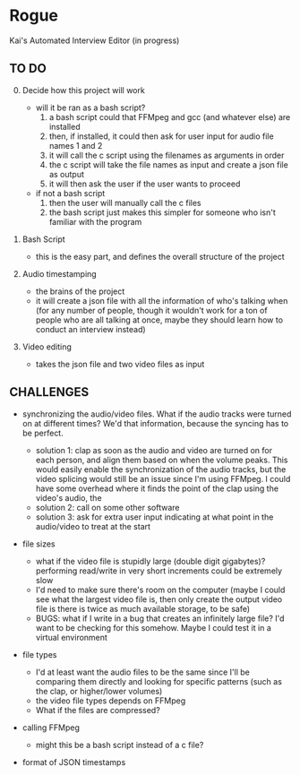# Rogue
Kai's Automated Interview Editor (in progress)


## TO DO

0. Decide how this project will work
    - will it be ran as a bash script?
        1. a bash script could that FFMpeg and gcc (and whatever else) are installed
        2. then, if installed, it could then ask for user input for audio file names 1 and 2
        3. it will call the c script using the filenames as arguments in order
        4. the c script will take the file names as input and create a json file as output
        5. it will then ask the user if the user wants to proceed
    - if not a bash script
        1. then the user will manually call the c files
        2. the bash script just makes this simpler for someone who isn't familiar with the program
1. Bash Script
    - this is the easy part, and defines the overall structure of the project

2. Audio timestamping
    - the brains of the project
    - it will create a json file with all the information of who's talking when (for any number of people, though it wouldn't work for a ton of people who are all talking at once, maybe they should learn how to conduct an interview instead)

3. Video editing
    - takes the json file and two video files as input


## CHALLENGES

- synchronizing the audio/video files. 
    What if the audio tracks were turned on at different times? We'd that information, because the syncing has to be perfect.
    - solution 1: clap as soon as the audio and video are turned on for each person, and align them based on when the volume peaks. This would easily enable the synchronization of the audio tracks, but the video splicing would still be an issue since I'm using FFMpeg. I could have some overhead where it finds the point of the clap using the video's audio, the
    - solution 2: call on some other software 
    - solution 3: ask for extra user input indicating at what point in the audio/video to treat at the start

- file sizes
    - what if the video file is stupidly large (double digit gigabytes)? performing read/write in very short increments could be extremely slow
    - I'd need to make sure there's room on the computer (maybe I could see what the largest video file is, then only create the output video file is there is twice as much available storage, to be safe)
    - BUGS: what if I write in a bug that creates an infinitely large file? I'd want to be checking for this somehow. Maybe I could test it in a virtual environment

- file types
    - I'd at least want the audio files to be the same since I'll be comparing them directly and looking for specific patterns (such as the clap, or higher/lower volumes)
    - the video file types depends on FFMpeg
    - What if the files are compressed?

- calling FFMpeg
    - might this be a bash script instead of a c file?

- format of JSON timestamps

